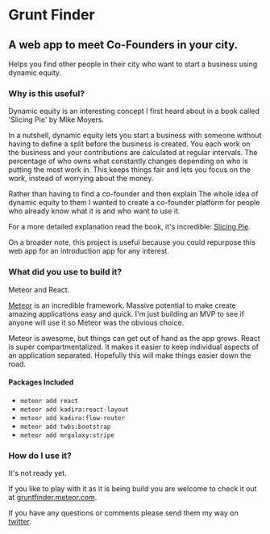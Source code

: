 # Grunt Finder

## A web app to meet Co-Founders in your city.

Helps you find other people in their city who want to start a business using dynamic equity.

### Why is this useful?

Dynamic equity is an interesting concept I first heard about in a book called 'Slicing Pie' by Mike Moyers.

In a nutshell, dynamic equity lets you start a business with someone without having to define a split before the business is created. You each work on the business and your contributions are calculated at regular intervals. The percentage of who owns what constantly changes depending on who is putting the most work in. This keeps things fair and lets you focus on the work, instead of worrying about the money.

Rather than having to find a co-founder and then explain The whole idea of dynamic equity to them I wanted to create a co-founder platform for people who already know what it is and who want to use it.

For a more detailed explanation read the book, it's incredible: [Slicing Pie](http://amzn.to/1IiValf).

On a broader note, this project is useful because you could repurpose this web app for an introduction app for any interest.

### What did you use to build it?

Meteor and React.

[Meteor](https://www.meteor.com/) is an incredible framework. Massive potential to make create amazing applications easy and quick. I'm just building an MVP to see if anyone will use it so Meteor was the obvious choice.

Meteor is awesome, but things can get out of hand as the app grows. React is super compartmentalized. It makes it easier to keep individual aspects of an application separated. Hopefully this will make things easier down the road.

#### Packages Included

+ ```meteor add react```
+ ```meteor add kadira:react-layout```
+ ```meteor add kadira:flow-router```
+ ```meteor add twbs:bootstrap```
+ ```meteor add mrgalaxy:stripe```

### How do I use it?

It's not ready yet.

If you like to play with it as it is being build you are welcome to check it out at [gruntfinder.meteor.com](http://gruntfinder.meteor.com).


If you have any questions or comments please send them my way on [twitter](https://twitter.com/joshpitzalis).
